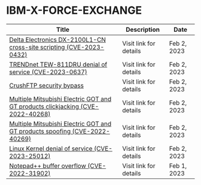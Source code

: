 

# IBM-X-FORCE-EXCHANGE

 |Title|Description|Date|
 |---|---|---|
 |[Delta Electronics DX-2100L1-CN cross-site scripting (CVE-2023-0432)](https://exchange.xforce.ibmcloud.com/activity/list?filter=Vulnerabilities)|Visit link for details|Feb 2, 2023|
 |[TRENDnet TEW-811DRU denial of service (CVE-2023-0637)](https://exchange.xforce.ibmcloud.com/activity/list?filter=Vulnerabilities)|Visit link for details|Feb 2, 2023|
 |[CrushFTP security bypass](https://exchange.xforce.ibmcloud.com/activity/list?filter=Vulnerabilities)|Visit link for details|Feb 2, 2023|
 |[Multiple Mitsubishi Electric GOT and GT products clickjacking (CVE-2022-40268)](https://exchange.xforce.ibmcloud.com/activity/list?filter=Vulnerabilities)|Visit link for details|Feb 2, 2023|
 |[Multiple Mitsubishi Electric GOT and GT products spoofing (CVE-2022-40269)](https://exchange.xforce.ibmcloud.com/activity/list?filter=Vulnerabilities)|Visit link for details|Feb 2, 2023|
 |[Linux Kernel denial of service (CVE-2023-25012)](https://exchange.xforce.ibmcloud.com/activity/list?filter=Vulnerabilities)|Visit link for details|Feb 2, 2023|
 |[Notepad++ buffer overflow (CVE-2022-31902)](https://exchange.xforce.ibmcloud.com/activity/list?filter=Vulnerabilities)|Visit link for details|Feb 1, 2023|
 